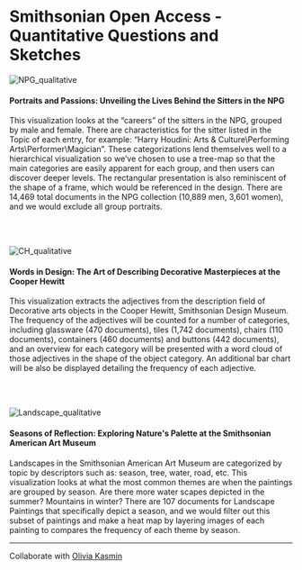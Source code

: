 <h1> Smithsonian Open Access - Quantitative Questions and Sketches </h1>

![NPG_qualitative](https://github.com/user-attachments/assets/5758f35c-c214-4903-a209-91a9856dba0f)
<h4>Portraits and Passions: Unveiling the Lives Behind the Sitters in the NPG</h4>
<p>
This visualization looks at the “careers” of the sitters in the NPG, grouped by male and female. There are characteristics for the sitter listed in the Topic of each entry, for example: “Harry Houdini: Arts & Culture\Performing Arts\Performer\Magician”. These categorizations lend themselves well to a hierarchical visualization so we’ve chosen to use a tree-map so that the main categories are easily apparent for each group, and then users can discover deeper levels. The rectangular presentation is also reminiscent of the shape of a frame, which would be referenced in the design. There are 14,469 total documents in the NPG collection (10,889 men, 3,601 women), and we would exclude all group portraits.
</p>
<br>
<br>

![CH_qualitative](https://github.com/user-attachments/assets/34cea99e-c74c-4072-8dda-0b3c0377a9c6)
<h4>Words in Design: The Art of Describing Decorative Masterpieces at the Cooper Hewitt</h4>
<p>
This visualization extracts the adjectives from the description field of Decorative arts objects in the Cooper Hewitt, Smithsonian Design Museum. The frequency of the adjectives will be counted for a number of categories, including glassware (470 documents), tiles (1,742 documents), chairs (110 documents), containers (460 documents) and buttons (442 documents), and an overview for each category will be presented with a word cloud of those adjectives in the shape of the object category. An additional bar chart will be also be displayed detailing the frequency of each adjective.
</p>
<br>
<br>

![Landscape_qualitative](https://github.com/user-attachments/assets/faafb2a8-c1c2-4469-81df-d4116bb1a0a6)
<h4>Seasons of Reflection: Exploring Nature's Palette at the Smithsonian American Art Museum</h4>
<p>
Landscapes in the Smithsonian American Art Museum are categorized by topic by descriptors such as: season, tree, water, road, etc. This visualization looks at what the most common themes are when the paintings are grouped by season. Are there more water scapes depicted in the summer? Mountains in winter? There are 107 documents for Landscape Paintings that specifically depict a season, and we would filter out this subset of paintings and make a heat map by layering images of each painting to compares the frequency of each theme by season.
</p>

-----------------------------------
Collaborate with [Olivia Kasmin](https://github.com/oliviakasmin)
